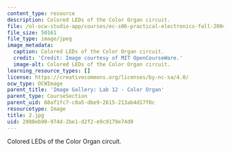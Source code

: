 ```yaml
---
content_type: resource
description: Colored LEDs of the Color Organ circuit.
file: /ol-ocw-studio-app/courses/ec-s06-practical-electronics-fall-2004/2988eb90974d2be1d2f2e9c9179e74d9_2.jpg
file_size: 50161
file_type: image/jpeg
image_metadata:
  caption: Colored LEDs of the Color Organ circuit.
  credit: 'Credit: Image courtesy of MIT OpenCourseWare.'
  image-alt: Colored LEDs of the Color Organ circuit.
learning_resource_types: []
license: https://creativecommons.org/licenses/by-nc-sa/4.0/
ocw_type: OCWImage
parent_title: 'Image Gallery: Lab 12 - Color Organ'
parent_type: CourseSection
parent_uid: 68af1fc7-c8a5-dbe9-2615-213ab4d17f0c
resourcetype: Image
title: 2.jpg
uid: 2988eb90-974d-2be1-d2f2-e9c9179e74d9
---
```

Colored LEDs of the Color Organ circuit.